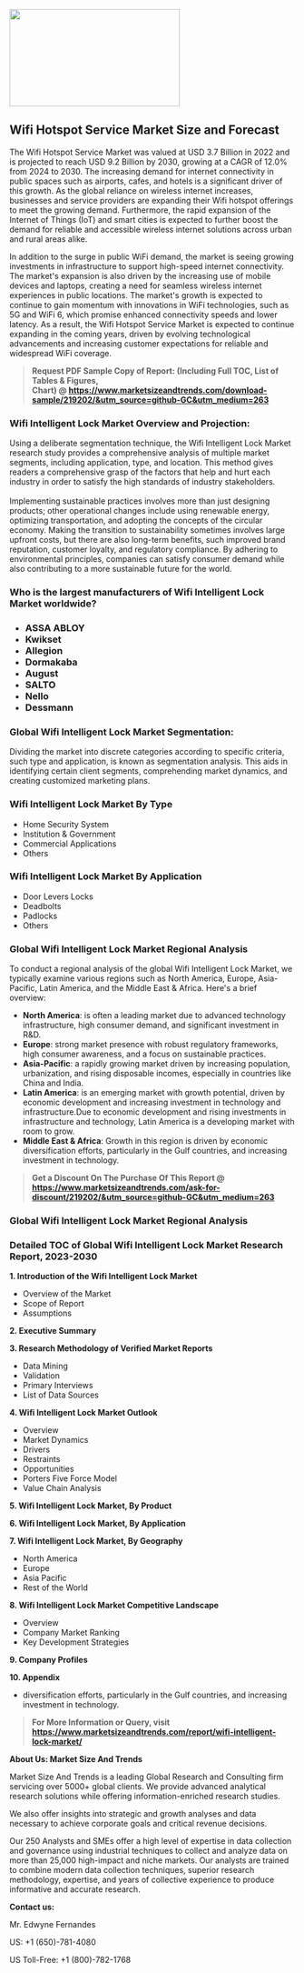 <p><img class="alignnone size-medium wp-image-20088" src="https://ffe5etoiles.com/wp-content/uploads/2024/12/MST1-300x171.png" alt="" width="300" height="171" /></p><h2>Wifi Hotspot Service Market Size and Forecast</h2><p>The Wifi Hotspot Service Market was valued at USD 3.7 Billion in 2022 and is projected to reach USD 9.2 Billion by 2030, growing at a CAGR of 12.0% from 2024 to 2030. The increasing demand for internet connectivity in public spaces such as airports, cafes, and hotels is a significant driver of this growth. As the global reliance on wireless internet increases, businesses and service providers are expanding their Wifi hotspot offerings to meet the growing demand. Furthermore, the rapid expansion of the Internet of Things (IoT) and smart cities is expected to further boost the demand for reliable and accessible wireless internet solutions across urban and rural areas alike.</p><p>In addition to the surge in public WiFi demand, the market is seeing growing investments in infrastructure to support high-speed internet connectivity. The market's expansion is also driven by the increasing use of mobile devices and laptops, creating a need for seamless wireless internet experiences in public locations. The market's growth is expected to continue to gain momentum with innovations in WiFi technologies, such as 5G and WiFi 6, which promise enhanced connectivity speeds and lower latency. As a result, the Wifi Hotspot Service Market is expected to continue expanding in the coming years, driven by evolving technological advancements and increasing customer expectations for reliable and widespread WiFi coverage.</p></p><blockquote id="" class=""><strong>Request PDF Sample Copy of Report: (Including Full TOC, List of Tables &amp; Figures, Chart)&nbsp;@&nbsp;<strong><a href="https://www.marketsizeandtrends.com/download-sample/219202/&utm_source=github-GC&utm_medium=263" target="_blank">https://www.marketsizeandtrends.com/download-sample/219202/&utm_source=github-GC&utm_medium=263</a></strong></strong></blockquote><h3 id="" class="">Wifi Intelligent Lock Market&nbsp;Overview and Projection:</h3><p id="" class="">Using a deliberate segmentation technique, the Wifi Intelligent Lock Market research study provides a comprehensive analysis of multiple market segments, including application, type, and location. This method gives readers a comprehensive grasp of the factors that help and hurt each industry in order to satisfy the high standards of industry stakeholders. <br /> <br />Implementing sustainable practices involves more than just designing products; other operational changes include using renewable energy, optimizing transportation, and adopting the concepts of the circular economy. Making the transition to sustainability sometimes involves large upfront costs, but there are also long-term benefits, such improved brand reputation, customer loyalty, and regulatory compliance. By adhering to environmental principles, companies can satisfy consumer demand while also contributing to a more sustainable future for the world.</p><h3 id="" class="">Who is the largest manufacturers of&nbsp;Wifi Intelligent Lock Market worldwide?</h3><h3 class=""><p><ul><li>ASSA ABLOY </li><li> Kwikset </li><li> Allegion </li><li> Dormakaba </li><li> August </li><li> SALTO </li><li> Nello </li><li> Dessmann</li></ul></p></h3><h3 id="" class="">Global&nbsp;Wifi Intelligent Lock Market Segmentation:</h3><p id="" class="">Dividing the market into discrete categories according to specific criteria, such type and application, is known as segmentation analysis. This aids in identifying certain client segments, comprehending market dynamics, and creating customized marketing plans.</p><h3 id="" class="">Wifi Intelligent Lock Market&nbsp;By Type</h3><p><p><ul><li>Home Security System</li><li> Institution & Government</li><li> Commercial Applications</li><li> Others</p></li></ul></p></p><h3 id="" class="">Wifi Intelligent Lock Market&nbsp;By Application</h3><p class=""><p><ul><li>Door Levers Locks</li><li> Deadbolts</li><li> Padlocks</li><li> Others</li></ul></p></p><h3 id="" class="">Global Wifi Intelligent Lock Market Regional Analysis</h3><p id="" class="">To conduct a regional analysis of the global Wifi Intelligent Lock Market, we typically examine various regions such as North America, Europe, Asia-Pacific, Latin America, and the Middle East &amp; Africa. Here's a brief overview:</p><ul><li><strong>North America</strong>: is often a leading market due to advanced technology infrastructure, high consumer demand, and significant investment in R&amp;D.</li><li><strong>Europe</strong>: strong market presence with robust regulatory frameworks, high consumer awareness, and a focus on sustainable practices.</li><li><strong>Asia-Pacific</strong>: a rapidly growing market driven by increasing population, urbanization, and rising disposable incomes, especially in countries like China and India.</li><li><strong>Latin America</strong>: is an emerging market with growth potential, driven by economic development and increasing investment in technology and infrastructure.Due to economic development and rising investments in infrastructure and technology, Latin America is a developing market with room to grow.</li><li><strong>Middle East &amp; Africa</strong>: Growth in this region is driven by economic diversification efforts, particularly in the Gulf countries, and increasing investment in technology.</li></ul><blockquote id="" class=""><strong>Get a Discount On The Purchase Of This Report @ <strong><a href="https://www.marketsizeandtrends.com/ask-for-discount/219202/&utm_source=github-GC&utm_medium=263" target="_blank">https://www.marketsizeandtrends.com/ask-for-discount/219202/&utm_source=github-GC&utm_medium=263</a></strong></strong></blockquote><h3 id="" class="">Global Wifi Intelligent Lock Market Regional Analysis</h3><h3 id="" class="">Detailed TOC of Global Wifi Intelligent Lock Market Research Report, 2023-2030</h3><p id="" class=""><strong>1. Introduction of the Wifi Intelligent Lock Market</strong></p><ul><li>Overview of the Market</li><li>Scope of Report</li><li>Assumptions</li></ul><p id="" class=""><strong>2. Executive Summary</strong></p><p id="" class=""><strong>3. Research Methodology of Verified Market Reports</strong></p><ul><li>Data Mining</li><li>Validation</li><li>Primary Interviews</li><li>List of Data Sources</li></ul><p id="" class=""><strong>4. Wifi Intelligent Lock Market Outlook</strong></p><ul><li>Overview</li><li>Market Dynamics</li><li>Drivers</li><li>Restraints</li><li>Opportunities</li><li>Porters Five Force Model</li><li>Value Chain Analysis</li></ul><p id="" class=""><strong>5. Wifi Intelligent Lock Market, By Product</strong></p><p id="" class=""><strong>6. Wifi Intelligent Lock Market, By Application</strong></p><p id="" class=""><strong>7. Wifi Intelligent Lock Market, By Geography</strong></p><ul><li>North America</li><li>Europe</li><li>Asia Pacific</li><li>Rest of the World</li></ul><p id="" class=""><strong>8. Wifi Intelligent Lock Market Competitive Landscape</strong></p><ul><li>Overview</li><li>Company Market Ranking</li><li>Key Development Strategies</li></ul><p id="" class=""><strong>9. Company Profiles</strong></p><p id="" class=""><strong>10. Appendix</strong></p><ul><li>diversification efforts, particularly in the Gulf countries, and increasing investment in technology.</li></ul><blockquote id="" class=""><strong>For More Information or Query, visit <strong><strong><a href="https://www.marketsizeandtrends.com/report/wifi-intelligent-lock-market/" target="_blank">https://www.marketsizeandtrends.com/report/wifi-intelligent-lock-market/</a></strong></strong></strong></blockquote><p id="" class=""><strong>About Us: Market Size And Trends</strong></p><p id="" class="">Market Size And Trends is a leading Global Research and Consulting firm servicing over 5000+ global clients. We provide advanced analytical research solutions while offering information-enriched research studies.</p><p id="" class="">We also offer insights into strategic and growth analyses and data necessary to achieve corporate goals and critical revenue decisions.</p><p id="" class="">Our 250 Analysts and SMEs offer a high level of expertise in data collection and governance using industrial techniques to collect and analyze data on more than 25,000 high-impact and niche markets. Our analysts are trained to combine modern data collection techniques, superior research methodology, expertise, and years of collective experience to produce informative and accurate research.</p><p id="" class=""><strong>Contact us:</strong></p><p id="" class="">Mr. Edwyne Fernandes</p><p id="" class="">US: +1 (650)-781-4080</p><p id="" class="">US Toll-Free: +1 (800)-782-1768</p>

